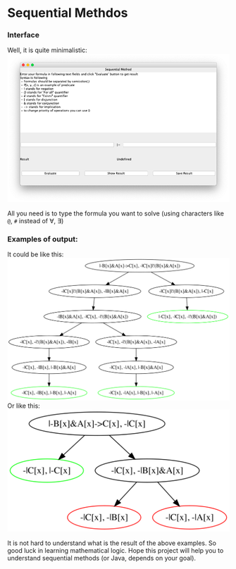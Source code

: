 # Sequential Methdos

### Interface

Well, it is quite minimalistic: 
![Example of interface](results/exampleInterface.png)

All you need is to type the formula you want to solve (using characters like `@`, `#` instead of $\forall$, $\exists$)

### Examples of output:

It could be like this:
![Example of output 1](results/example1.png)
Or like this:
![Example of output 2](results/example2.png)

It is not hard to understand what is the result of the above examples. So good luck in learning mathematical logic. Hope this project will help you to understand sequential methods (or Java, depends on your goal).
